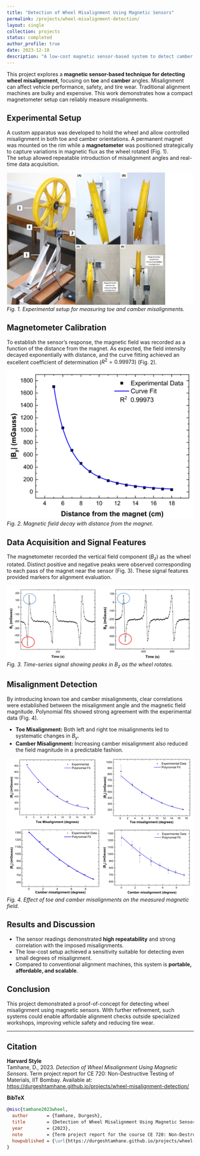 ```yaml
---
title: "Detection of Wheel Misalignment Using Magnetic Sensors"
permalink: /projects/wheel-misalignment-detection/
layout: single
collection: projects
status: completed
author_profile: true
date: 2023-12-10
description: "A low-cost magnetic sensor-based system to detect camber and toe misalignment in wheels."
---
```



This project explores a **magnetic sensor-based technique for detecting wheel misalignment**, focusing on **toe** and **camber** angles. Misalignment can affect vehicle performance, safety, and tire wear. Traditional alignment machines are bulky and expensive. This work demonstrates how a compact magnetometer setup can reliably measure misalignments.

## Experimental Setup
A custom apparatus was developed to hold the wheel and allow controlled misalignment in both toe and camber orientations. A permanent magnet was mounted on the rim while a **magnetometer** was positioned strategically to capture variations in magnetic flux as the wheel rotated (Fig. 1).  
The setup allowed repeatable introduction of misalignment angles and real-time data acquisition.

![Experimental apparatus](/files/projects/images/WHEEL_APPA.png)  
*Fig. 1. Experimental setup for measuring toe and camber misalignments.*

## Magnetometer Calibration
To establish the sensor’s response, the magnetic field was recorded as a function of the distance from the magnet. As expected, the field intensity decayed exponentially with distance, and the curve fitting achieved an excellent coefficient of determination ($R^2 = 0.99973$) (Fig. 2).

![Magnetic field vs distance](/files/projects/images/b_VS_DIST.png)  
*Fig. 2. Magnetic field decay with distance from the magnet.*

## Data Acquisition and Signal Features
The magnetometer recorded the vertical field component ($B_z$) as the wheel rotated. Distinct positive and negative peaks were observed corresponding to each pass of the magnet near the sensor (Fig. 3). These signal features provided markers for alignment evaluation.

![Magnetic field vs time](/files/projects/images/b_VS_TIME.png)  
*Fig. 3. Time-series signal showing peaks in $B_z$ as the wheel rotates.*

## Misalignment Detection
By introducing known toe and camber misalignments, clear correlations were established between the misalignment angle and the magnetic field magnitude. Polynomial fits showed strong agreement with the experimental data (Fig. 4).  
- **Toe Misalignment:** Both left and right toe misalignments led to systematic changes in $B_y$.  
- **Camber Misalignment:** Increasing camber misalignment also reduced the field magnitude in a predictable fashion.

![Magnetic field vs misalignment angles](/files/projects/images/MAG_DEGRESS.png)  
*Fig. 4. Effect of toe and camber misalignments on the measured magnetic field.*

## Results and Discussion
- The sensor readings demonstrated **high repeatability** and strong correlation with the imposed misalignments.  
- The low-cost setup achieved a sensitivity suitable for detecting even small degrees of misalignment.  
- Compared to conventional alignment machines, this system is **portable, affordable, and scalable**.

## Conclusion
This project demonstrated a proof-of-concept for detecting wheel misalignment using magnetic sensors. With further refinement, such systems could enable affordable alignment checks outside specialized workshops, improving vehicle safety and reducing tire wear.

---

## Citation

**Harvard Style**  
Tamhane, D., 2023. *Detection of Wheel Misalignment Using Magnetic Sensors*. Term project report for CE 720: Non-Destructive Testing of Materials, IIT Bombay. Available at: <https://durgeshtamhane.github.io/projects/wheel-misalignment-detection/>

**BibTeX**  
```bibtex
@misc{tamhane2023wheel,
  author       = {Tamhane, Durgesh},
  title        = {Detection of Wheel Misalignment Using Magnetic Sensors},
  year         = {2023},
  note         = {Term project report for the course CE 720: Non-Destructive Testing of Materials, IIT Bombay},
  howpublished = {\url{https://durgeshtamhane.github.io/projects/wheel-misalignment-detection/}}
}
